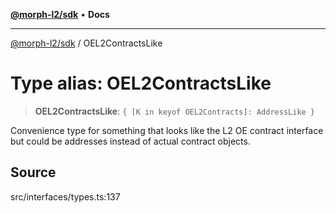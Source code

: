[**@morph-l2/sdk**](../README.md) • **Docs**

***

[@morph-l2/sdk](../globals.md) / OEL2ContractsLike

# Type alias: OEL2ContractsLike

> **OEL2ContractsLike**: `{ [K in keyof OEL2Contracts]: AddressLike }`

Convenience type for something that looks like the L2 OE contract interface but could be
addresses instead of actual contract objects.

## Source

src/interfaces/types.ts:137
